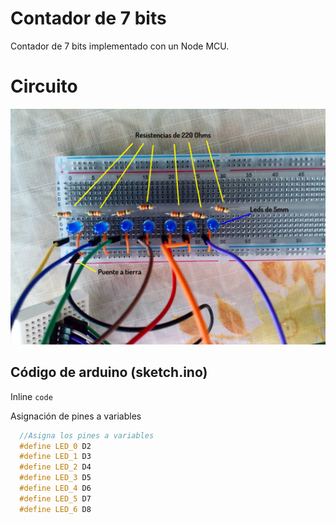 # Contador de 7 bits
Contador de 7 bits implementado con un Node MCU. 

# Circuito
![circuito](https://github.com/ReginaThePumpkin/NodeMCU/blob/master/7-bit_counter/images/circuito.png)

## Código de arduino (sketch.ino)

Inline `code`

Asignación de pines a variables

``` ino
  //Asigna los pines a variables
  #define LED_0 D2
  #define LED_1 D3
  #define LED_2 D4
  #define LED_3 D5
  #define LED_4 D6
  #define LED_5 D7
  #define LED_6 D8
```
